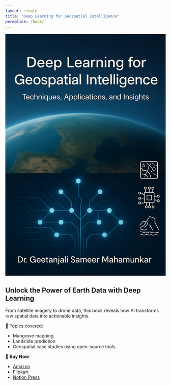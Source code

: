 ```yaml
---
layout: single
title: "Deep Learning for Geospatial Intelligence"
permalink: /book/
---
```


![Book Poster](/images/book_cover.png)

## Unlock the Power of Earth Data with Deep Learning

From satellite imagery to drone data, this book reveals how AI transforms raw spatial data into actionable insights.

🎯 Topics covered:
- Mangrove mapping
- Landslide prediction
- Geospatial case studies using open-source tools

🛒 **Buy Now**:
- [Amazon](https://amzn.in/d/5jRwEkY)
- [Flipkart](https://www.flipkart.com/deep-learning-geospatial-intelligence-techniques-applications-insights/p/itm399e074ffc111?pid=9798899291371)
- [Notion Press](https://notionpress.com/in/read/deep-learning-for-geospatial-intelligence)
